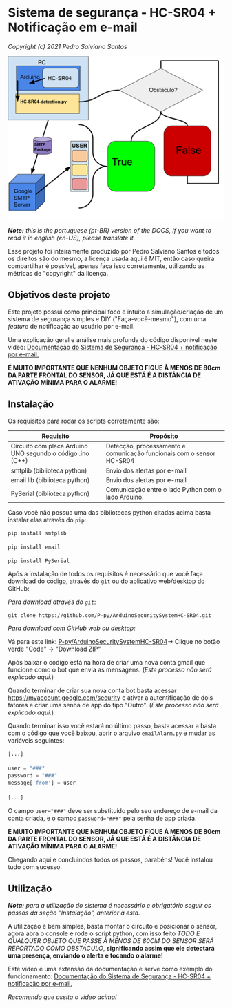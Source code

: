 # Sistema de segurança - HC-SR04 + Notificação em e-mail

*Copyright (c) 2021 Pedro Salviano Santos*

![](images/03a05b95-46b8-4ebe-bbd9-969ca8a50e0b.png)

*__Note:__ this is the portuguese (pt-BR) version of the DOCS, if you want to read it in english (en-US), please translate it.*

Esse projeto foi inteiramente produzido por Pedro Salviano Santos e todos os direitos são do mesmo, a licença usada aqui é MIT, então caso queira compartilhar é possível, apenas faça isso corretamente, utilizando as métricas de "copyright" da licença.


## Objetivos deste projeto
Este projeto possui como principal foco e intuito a simulação/criação de um sistema de segurança simples e DIY ("Faça-você-mesmo"), com uma *feature* de notificação ao usuário por e-mail.

Uma explicação geral e análise mais profunda do código disponível neste vídeo: [Documentação do Sistema de Segurança - HC-SR04 + notificação por e-mail.](https://youtu.be/MY-hK56yuso)

__É MUITO IMPORTANTE QUE NENHUM OBJETO FIQUE À MENOS DE 80cm DA PARTE FRONTAL DO SENSOR, JÁ QUE ESTÁ É A DISTÂNCIA DE ATIVAÇÃO MÍNIMA PARA O ALARME!__

## Instalação

Os requisitos para rodar os scripts corretamente são:

| Requisito | Propósito |
|--|--|
| Circuito com placa Arduino UNO segundo o código .ino (C++) | Detecção, processamento e comunicação funcionais com o sensor HC-SR04 |
| smtplib (biblioteca python) | Envio dos alertas por e-mail |
| email lib (biblioteca python) | Envio dos alertas por e-mail |
| PySerial (biblioteca python) | Comunicação entre o lado Python com o lado Arduino. |

Caso você não possua uma das bibliotecas python citadas acima basta instalar elas através do `pip`:

```shell
pip install smtplib

pip install email

pip install PySerial
``` 

Após a instalação de todos os requisitos é necessário que você faça download do código, através do `git` ou do aplicativo web/desktop do GitHub:

*Para download através do `git`*:
```shell
git clone https://github.com/P-py/ArduinoSecuritySystemHC-SR04.git
```

*Para download com GitHub web ou desktop:*

Vá para este link: [P-py/ArduinoSecuritySystemHC-SR04](https://github.com/P-py/ArduinoSecuritySystemHC-SR04)-> Clique no botão verde "Code" -> "Download ZIP"

Após baixar o código está na hora de criar uma nova conta gmail que funcione como o bot que envia as mensagens. (*Este processo não será explicado aqui.*)

Quando terminar de criar sua nova conta bot basta acessar https://myaccount.google.com/security e ativar a autentificação de dois fatores e criar uma senha de app do tipo "Outro". (*Este processo não será explicado aqui.*)

Quando terminar isso você estará no último passo, basta acessar a basta com o código que você baixou, abrir o arquivo `emailAlarm.py` e mudar as variáveis seguintes:

```python
[...]

user = "###"
password = "###"
message['from'] = user

[...]
```

O campo `user="###"` deve ser substituído pelo seu endereço de e-mail da conta criada, e o campo `password="###"` pela senha de app criada.

__É MUITO IMPORTANTE QUE NENHUM OBJETO FIQUE À MENOS DE 80cm DA PARTE FRONTAL DO SENSOR, JÁ QUE ESTÁ É A DISTÂNCIA DE ATIVAÇÃO MÍNIMA PARA O ALARME!__

Chegando aqui e concluindos todos os passos, parabéns! Você instalou tudo com sucesso.

## Utilização

*__Nota:__ para a utilização do sistema é necessário e obrigatório seguir os passos da seção "Instalação", anterior à esta.*

A utilização é bem simples, basta montar o circuito e posicionar o sensor, agora abra o console e rode o script python, com isso feito *TODO E QUALQUER OBJETO QUE PASSE À MENOS DE 80CM DO SENSOR SERÁ REPORTADO COMO OBSTÁCULO*, __significando assim que ele detectará uma presença, enviando o alerta e tocando o alarme!__

Este vídeo é uma extensão da documentação e serve como exemplo do funcionamento: [Documentação do Sistema de Segurança - HC-SR04 + notificação por e-mail.](https://youtu.be/MY-hK56yuso)

*Recomendo que assita o vídeo acima!*
